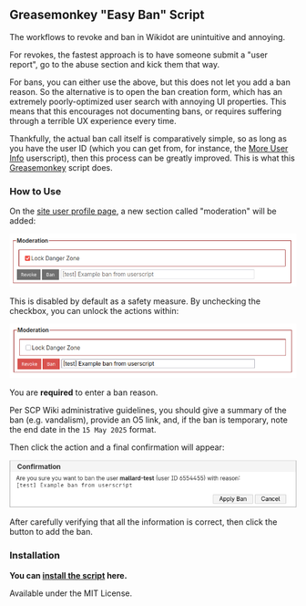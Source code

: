 ## Greasemonkey "Easy Ban" Script

The workflows to revoke and ban in Wikidot are unintuitive and annoying.

For revokes, the fastest approach is to have someone submit a "user report", go to the abuse section and kick them that way.

For bans, you can either use the above, but this does not let you add a ban reason. So the alternative is to open the ban creation form, which has an extremely poorly-optimized user search with annoying UI properties. This means that this encourages not documenting bans, or requires suffering through a terrible UX experience every time.

Thankfully, the actual ban call itself is comparatively simple, so as long as you have the user ID (which you can get from, for instance, the [More User Info](https://github.com/scpwiki/user-info-script) userscript), then this process can be greatly improved. This is what this [Greasemonkey](https://www.greasespot.net) script does.

### How to Use

On the [site user profile page](https://scp-wiki.wikidot.com/system:user/mallard-test), a new section called "moderation" will be added:

![screenshot of disabled moderation section](screenshot-moderation-disabled.png)

This is disabled by default as a safety measure. By unchecking the checkbox, you can unlock the actions within:

![screenshot of moderation section](screenshot-moderation.png)

You are **required** to enter a ban reason.

Per SCP Wiki administrative guidelines, you should give a summary of the ban (e.g. vandalism), provide an O5 link, and, if the ban is temporary, note the end date in the `15 May 2025` format.

Then click the action and a final confirmation will appear:

![screenshot of confirmation](screenshot-confirmation.png)

After carefully verifying that all the information is correct, then click the button to add the ban.

### Installation

**You can [install the script](https://github.com/scpwiki/easy-ban-script/raw/main/easy-ban.user.js) here.**

Available under the MIT License.
